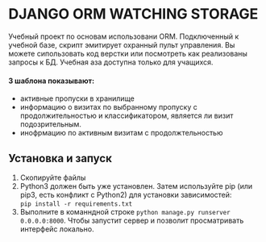 # DJANGO ORM WATCHING STORAGE
Учебный проект по основам использовани ORM.
Подключенный к учебной базе, скрипт эмитирует охранный пульт управления. Вы можете сипользовать 
код верстки или посмотреть как реализованы запросы к БД. Учебная аза доступна только для учащихся.
#### 3 шаблона показывают:
 - активные пропуски в хранилище 
 - информацию о визитах по выбранному пропуску с продолжительностью и классификатором, является ли визит подозрительным.
- инофрмацию по активным визитам с продолжтельностью


## Установка и запуск
1. Скопируйте файлы        
2. Python3 должен быть уже установлен. Затем используйте pip (или pip3, есть конфликт с Python2) для установки 
зависимостей:  
    `pip install -r requirements.txt`
3. Выполните в команндной строке `python manage.py runserver 0.0.0.0:8000`. Чтобы запустит сервер и позволит 
просматривать интерфейс локально.